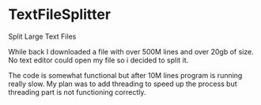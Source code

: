 # TextFileSplitter
Split Large Text Files

While back I downloaded a file with over 500M lines and over 20gb of size.
No text editor could open my file so i decided to split it.

The code is somewhat functional but after 10M lines program is running really slow.
My plan was to add threading to speed up the process but threading part is not functioning correctly.
